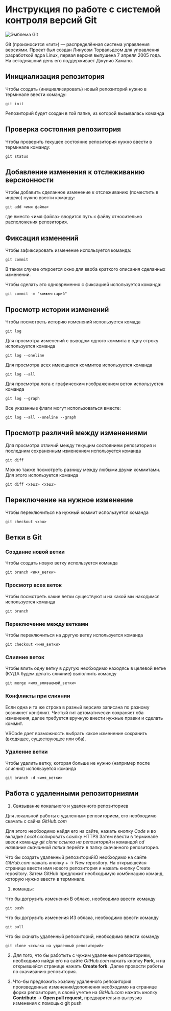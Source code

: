 # **Инструкция по работе с системой контроля версий Git**

![Эмблема Git](git.jpg)

Git (произносится «гит») — распределённая система управления версиями. Проект был создан Линусом Торвальдсом для управления разработкой ядра Linux, первая версия выпущена 7 апреля 2005 года. На сегодняшний день его поддерживает Джунио Хамано.

## Инициализация репозитория

Чтобы создать (инициализировать) новый репозиторий нужно в терминале ввести команду:

    git init

Репозиторий будет создан в той папке, из которой вызывалась команда

## Проверка состояния репозитория

Чтобы проверить текущее состояние репозитория нужно ввести в терминале команду:

    git status

## Добавление изменения к отслеживанию версионности

Чтобы добавить сделанное изменение к отслеживанию (поместить в индекс) нужно ввести команду:

    git add <имя файла>

где вместо <имя файла> вводится путь к файлу относительно расположения репозитория.

## Фиксация изменений

Чтобы зафиксировать изменение используется команда:

    git commit

В таком случае откроется окно для ввоба краткого описания сделанных изменений.

Чтобы сделать это одновременно с фиксацией используется команда:

    git commit -m "комментарий"

## Просмотр истории изменений

Чтобы посмотреть историю изменений используется комада

    git log

Для просмотра изменений с выводом одного коммита в одну строку используется команда

    git log --oneline

Для просмотра всех имеющихся коммитов используется команда

    git log --all

Для просмотра лога с графическим изображением веток используется команда

    git log --graph

Все указанные флаги могут использоваться вместе:

    git log --all --oneline --graph

## Просмотр различий между изменениями

Для просмотра отличий между текущим состоянием репозитория и последним сохраненным изменением используется команда

    git diff

Можно также посмотреть разницу между любыми двуми коммитами. Для этого используется команда

    git diff <хэш1> <хэш2>

## Переключение на нужное изменение

Чтобы переключиться на нужный коммит используется команда

    git checkout <хэш>

## Ветки в Git

### Создание новой ветки

Чтобы создать новую ветку используется команда

    git branch <имя_ветки>

### Просмотр всех веток

Чтобы посмотреть какие ветки существуют и на какой мы находимся используется команда

    git branch

### Переключение между ветками

Чтобы переключиться на другую ветку используется команда

    git checkout <имя_ветки>

### Слияние веток

Чтобы влить одну ветку в другую необходимо находясь в целевой ветке (КУДА будем делать слияние) выполнить команду

    git merge <имя_вливаемой_ветки>

### Конфликты при слиянии

Если одна и та же строка в разный версиях записана по разному возникнет конфликт.
Чистый гит автоматически сохраняет оба изменения, далее требуется вручную внести нужные правки и сделать коммит.

VSСode дает возможность выбрать какое изменение сохранить (входящее, существующее или оба).

### Удаление ветки

Чтобы удалить ветку, которая больше не нужно (например после слияния) используется команда

    git branch -d <имя_ветки>

## Работа с удаленными репозиторниями

1. Связывание локального и удаленного репозиториев

Для локальной работы с удаленным репозиторием, его необходимо скачать с сайча *GitHub.com* 

Для этого необходимо найдя его на сайте, нажать кнопку *Code* и во вкладке *Local* скопировать ссылку HTTPS 
Затем ввести в терминале ввеси команду *git clone ссылка на репозиторий* и командой *cd название скачанной папки* перейти в папку скачанного репозитория.

Что бы создать удаленный репозиторийЮ необходимо на сайте *GitHub.com* нажать кнопку + -> New repository. На открывшейся странице ввести имя нового репозитория и нажать кнопку Create repository. Затем GitHub предложит необходимую комбинацию команд, которую нужно ввести в терминале.


1. команды:

Что бы догрузить изменения В облако, необходимо ввести команду 

    git push

Что бы догрузить изменения ИЗ облака, необходимо ввести команду

    git pull

Что бы скачать удаленный репозиторий, необходимо ввести команду

    git clone <ссылка на удаленный репозиторий>

2. Для того, что бы работыть с чужим удаленным репозиторием, необходимо найдя его на сайте *GitHub.com* нажать кнопку **Fork**, и на открывшейся странице нажать **Create fork**. Далее провости работы по скачиванию репозитория.

3. Что-бы предложить хозяину удаленного репозитория произведенные изменения/дополнения необходимо на странице форка репозитория, в своей учетке на *GitHub.com* нажать кнопку **Contribute** -> **Open pull request**, предварительно выгрузив изменения с помощью git push




